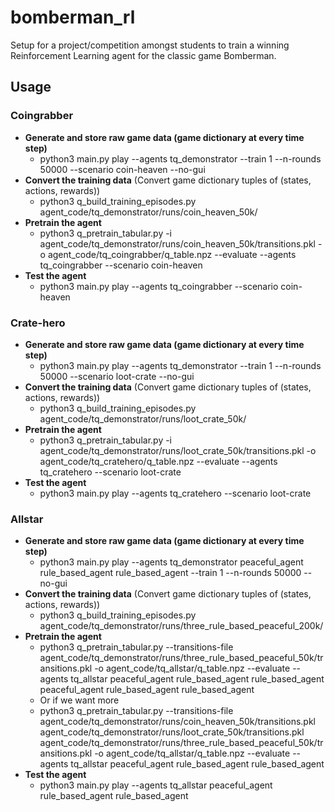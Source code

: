 # bomberman_rl
Setup for a project/competition amongst students to train a winning Reinforcement Learning agent for the classic game Bomberman.

## Usage


### Coingrabber

- **Generate and store raw game data (game dictionary at every time step)**
    - python3 main.py play --agents tq_demonstrator --train 1 --n-rounds 50000 --scenario coin-heaven --no-gui
- **Convert the training data** (Convert game dictionary tuples of (states, actions, rewards))
    - python3 q_build_training_episodes.py agent_code/tq_demonstrator/runs/coin_heaven_50k/
- **Pretrain the agent**
    - python3 q_pretrain_tabular.py -i agent_code/tq_demonstrator/runs/coin_heaven_50k/transitions.pkl -o agent_code/tq_coingrabber/q_table.npz --evaluate --agents tq_coingrabber --scenario coin-heaven
- **Test the agent**
    - python3 main.py play --agents tq_coingrabber --scenario coin-heaven


### Crate-hero


- **Generate and store raw game data (game dictionary at every time step)**
    - python3 main.py play --agents tq_demonstrator --train 1 --n-rounds 50000 --scenario loot-crate --no-gui
- **Convert the training data** (Convert game dictionary tuples of (states, actions, rewards))
    - python3 q_build_training_episodes.py agent_code/tq_demonstrator/runs/loot_crate_50k/
- **Pretrain the agent**
    - python3 q_pretrain_tabular.py -i agent_code/tq_demonstrator/runs/loot_crate_50k/transitions.pkl -o agent_code/tq_cratehero/q_table.npz --evaluate --agents tq_cratehero --scenario loot-crate
- **Test the agent**
    - python3 main.py play --agents tq_cratehero --scenario loot-crate



### Allstar


- **Generate and store raw game data (game dictionary at every time step)**
    - python3 main.py play --agents tq_demonstrator peaceful_agent rule_based_agent rule_based_agent --train 1 --n-rounds 50000 --no-gui
- **Convert the training data** (Convert game dictionary tuples of (states, actions, rewards))
    - python3 q_build_training_episodes.py agent_code/tq_demonstrator/runs/three_rule_based_peaceful_200k/
- **Pretrain the agent**
    - python3 q_pretrain_tabular.py --transitions-file agent_code/tq_demonstrator/runs/three_rule_based_peaceful_50k/transitions.pkl -o agent_code/tq_allstar/q_table.npz --evaluate --agents tq_allstar peaceful_agent rule_based_agent rule_based_agent
 peaceful_agent rule_based_agent rule_based_agent
    - Or if we want more
    - python3 q_pretrain_tabular.py --transitions-file agent_code/tq_demonstrator/runs/coin_heaven_50k/transitions.pkl agent_code/tq_demonstrator/runs/loot_crate_50k/transitions.pkl agent_code/tq_demonstrator/runs/three_rule_based_peaceful_50k/transitions.pkl -o agent_code/tq_allstar/q_table.npz --evaluate --agents tq_allstar peaceful_agent rule_based_agent rule_based_agent
- **Test the agent**
    - python3 main.py play --agents tq_allstar peaceful_agent rule_based_agent rule_based_agent


